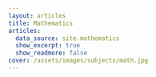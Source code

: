 ```yaml
---
layout: articles
title: Mathematics
articles:
  data_source: site.mathematics
  show_excerpt: true
  show_readmore: false
cover: /assets/images/subjects/math.jpg
---
```

